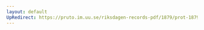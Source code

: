 ```yaml
---
layout: default
UpRedirect: https://pruto.im.uu.se/riksdagen-records-pdf/1879/prot-1879--ak--012/prot-1879--ak--012_020.pdf
---
```

